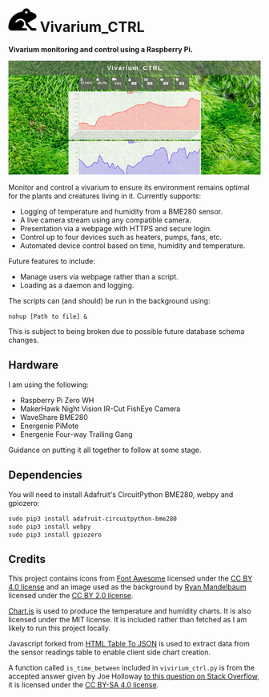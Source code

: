 # <img src="./static/images/frog-solid.svg" height="50"> Vivarium_CTRL

**Vivarium monitoring and control using a Raspberry Pi.**

![Web interface screenshot.](README.png)

Monitor and control a vivarium to ensure its environment remains optimal for the plants and creatures living in it. 
Currently supports:

- Logging of temperature and humidity from a BME280 sensor.
- A live camera stream using any compatible camera.
- Presentation via a webpage with HTTPS and secure login.
- Control up to four devices such as heaters, pumps, fans, etc.
- Automated device control based on time, humidity and temperature.

Future features to include:

- Manage users via webpage rather than a script.
- Loading as a daemon and logging.

The scripts can (and should) be run in the background using:

```
nohup [Path to file] &
```

This is subject to being broken due to possible future database schema changes.

## Hardware

I am using the following:

- Raspberry Pi Zero WH
- MakerHawk Night Vision IR-Cut FishEye Camera
- WaveShare BME280
- Energenie PiMote
- Energenie Four-way Trailing Gang

Guidance on putting it all together to follow at some stage.

## Dependencies

You will need to install Adafruit's CircuitPython BME280, webpy and gpiozero:

```
sudo pip3 install adafruit-circuitpython-bme280
sudo pip3 install webpy
sudo pip3 install gpiozero
```

## Credits

This project contains icons from [Font Awesome](https://fontawesome.com/) licensed under the 
[CC BY 4.0 license](https://creativecommons.org/licenses/by/4.0/) and an image used as the background 
by [Ryan Mandelbaum](https://flic.kr/p/2baRkwQ) licensed under the 
[CC BY 2.0 license](https://creativecommons.org/licenses/by/2.0/).

[Chart.js](https://www.chartjs.org/) is used to produce the temperature and humidity charts. It is also licensed under 
the MIT license. It is included rather than fetched as I am likely to run this project locally.

Javascript forked from [HTML Table To JSON](https://j.hn/html-table-to-json/) is used to extract data from the sensor 
readings table to enable client side chart creation.

A function called ```is_time_between``` included in ```vivirium_ctrl.py``` is from the accepted answer given by Joe 
Holloway [to this question on Stack Overflow](https://stackoverflow.com/a/10048290), it is licensed under the 
[CC BY-SA 4.0 license](https://creativecommons.org/licenses/by-sa/4.0/).
